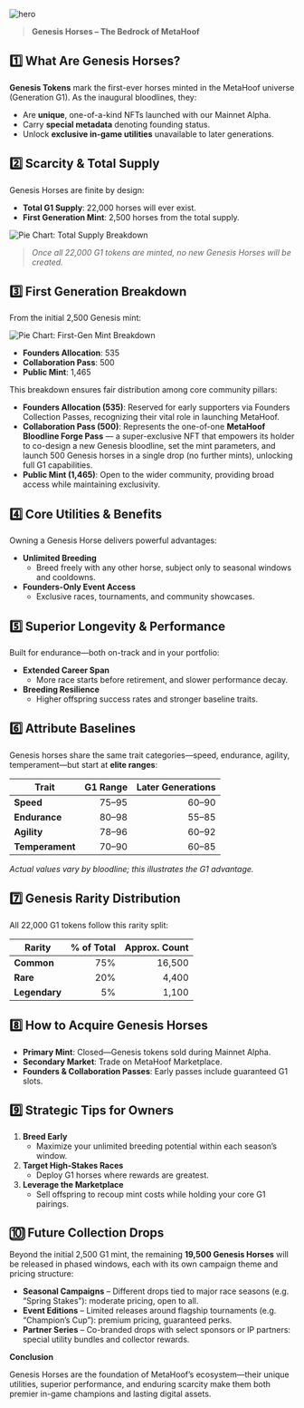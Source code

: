 ![hero](/img/banners/GENESIS.png)

> **Genesis Horses – The Bedrock of MetaHoof**

## 1️⃣ What Are Genesis Horses?

**Genesis Tokens** mark the first-ever horses minted in the MetaHoof universe (Generation G1). As the inaugural bloodlines, they:

- Are **unique**, one-of-a-kind NFTs launched with our Mainnet Alpha.  
- Carry **special metadata** denoting founding status.  
- Unlock **exclusive in-game utilities** unavailable to later generations.

## 2️⃣ Scarcity & Total Supply

Genesis Horses are finite by design:

- **Total G1 Supply**: 22,000 horses will ever exist.  
- **First Generation Mint**: 2,500 horses from the total supply.

![Pie Chart: Total Supply Breakdown](/img/total_supply.jpg)

> *Once all 22,000 G1 tokens are minted, no new Genesis Horses will be created.*

## 3️⃣ First Generation Breakdown

From the initial 2,500 Genesis mint:

![Pie Chart: First-Gen Mint Breakdown](/img/phase_1_supply.jpg)

- **Founders Allocation**: 535  
- **Collaboration Pass**: 500  
- **Public Mint**: 1,465

This breakdown ensures fair distribution among core community pillars:

- **Founders Allocation (535)**: Reserved for early supporters via Founders Collection Passes, recognizing their vital role in launching MetaHoof.
- **Collaboration Pass (500)**: Represents the one-of-one **MetaHoof Bloodline Forge Pass** — a super-exclusive NFT that empowers its holder to co-design a new Genesis bloodline, set the mint parameters, and launch 500 Genesis horses in a single drop (no further mints), unlocking full G1 capabilities.
- **Public Mint (1,465)**: Open to the wider community, providing broad access while maintaining exclusivity.

## 4️⃣ Core Utilities & Benefits

Owning a Genesis Horse delivers powerful advantages:

- **Unlimited Breeding**  
  - Breed freely with any other horse, subject only to seasonal windows and cooldowns.  
- **Founders-Only Event Access**  
  - Exclusive races, tournaments, and community showcases.  

## 5️⃣ Superior Longevity & Performance

Built for endurance—both on-track and in your portfolio:

- **Extended Career Span**  
  - More race starts before retirement, and slower performance decay.  
- **Breeding Resilience**  
  - Higher offspring success rates and stronger baseline traits.

## 6️⃣ Attribute Baselines

Genesis horses share the same trait categories—speed, endurance, agility, temperament—but start at **elite ranges**:

| Trait           | G1 Range | Later Generations |
|-----------------|---------:|------------------:|
| **Speed**       | 75–95    | 60–90             |
| **Endurance**   | 80–98    | 55–85             |
| **Agility**     | 78–96    | 60–92             |
| **Temperament** | 70–90    | 60–85             |

*Actual values vary by bloodline; this illustrates the G1 advantage.*


## 7️⃣ Genesis Rarity Distribution

All 22,000 G1 tokens follow this rarity split:

| Rarity      | % of Total | Approx. Count |
|-------------|-----------:|--------------:|
| **Common**      | 75%        | 16,500        |
| **Rare**        | 20%        | 4,400         |
| **Legendary**   | 5%         | 1,100         |

## 8️⃣ How to Acquire Genesis Horses

- **Primary Mint**: Closed—Genesis tokens sold during Mainnet Alpha.  
- **Secondary Market**: Trade on MetaHoof Marketplace.  
- **Founders & Collaboration Passes**: Early passes include guaranteed G1 slots.

## 9️⃣ Strategic Tips for Owners

1. **Breed Early**  
   - Maximize your unlimited breeding potential within each season’s window.  
2. **Target High-Stakes Races**  
   - Deploy G1 horses where rewards are greatest.  
3. **Leverage the Marketplace**  
   - Sell offspring to recoup mint costs while holding your core G1 pairings.

## 🔟 Future Collection Drops

Beyond the initial 2,500 G1 mint, the remaining **19,500 Genesis Horses** will be released in phased windows, each with its own campaign theme and pricing structure:

- **Seasonal Campaigns** – Different drops tied to major race seasons (e.g. “Spring Stakes”): moderate pricing, open to all.  
- **Event Editions** – Limited releases around flagship tournaments (e.g. “Champion’s Cup”): premium pricing, guaranteed perks.  
- **Partner Series** – Co-branded drops with select sponsors or IP partners: special utility bundles and collector rewards.

**Conclusion**  

Genesis Horses are the foundation of MetaHoof’s ecosystem—their unique utilities, superior performance, and enduring scarcity make them both premier in-game champions and lasting digital assets.